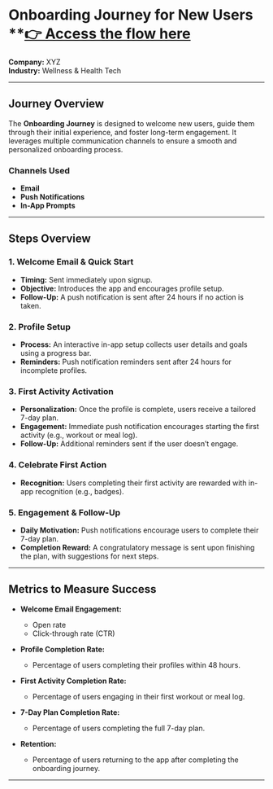 # Onboarding Journey for New Users **[👉 Access the flow here](https://github.com/asmaaAaamer/Onboarding-User-Journey-Wellness-Health-Tech/blob/main/Onboarding-Flow.pdf)

**Company:** XYZ  
**Industry:** Wellness & Health Tech  

---

## Journey Overview

The **Onboarding Journey** is designed to welcome new users, guide them through their initial experience, and foster long-term engagement. It leverages multiple communication channels to ensure a smooth and personalized onboarding process.

### Channels Used
- **Email**  
- **Push Notifications**  
- **In-App Prompts**  

---

## Steps Overview

### 1. Welcome Email & Quick Start
- **Timing:** Sent immediately upon signup.  
- **Objective:** Introduces the app and encourages profile setup.  
- **Follow-Up:** A push notification is sent after 24 hours if no action is taken.  

### 2. Profile Setup
- **Process:** An interactive in-app setup collects user details and goals using a progress bar.  
- **Reminders:** Push notification reminders sent after 24 hours for incomplete profiles.  

### 3. First Activity Activation
- **Personalization:** Once the profile is complete, users receive a tailored 7-day plan.  
- **Engagement:** Immediate push notification encourages starting the first activity (e.g., workout or meal log).  
- **Follow-Up:** Additional reminders sent if the user doesn’t engage.  

### 4. Celebrate First Action
- **Recognition:** Users completing their first activity are rewarded with in-app recognition (e.g., badges).  

### 5. Engagement & Follow-Up
- **Daily Motivation:** Push notifications encourage users to complete their 7-day plan.  
- **Completion Reward:** A congratulatory message is sent upon finishing the plan, with suggestions for next steps.  

---

## Metrics to Measure Success

- **Welcome Email Engagement:**  
  - Open rate  
  - Click-through rate (CTR)  

- **Profile Completion Rate:**  
  - Percentage of users completing their profiles within 48 hours.  

- **First Activity Completion Rate:**  
  - Percentage of users engaging in their first workout or meal log.  

- **7-Day Plan Completion Rate:**  
  - Percentage of users completing the full 7-day plan.  

- **Retention:**  
  - Percentage of users returning to the app after completing the onboarding journey.  

---
